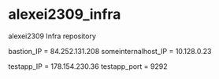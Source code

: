 # alexei2309_infra
alexei2309 Infra repository

bastion_IP = 84.252.131.208
someinternalhost_IP = 10.128.0.23

testapp_IP = 178.154.230.36
testapp_port = 9292
